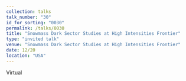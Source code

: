 ```yaml
---
collection: talks
talk_number: "30"
id_for_sorting: "0030"
permalink: /talks/0030
title: "Snowmass Dark Sector Studies at High Intensities Frontier" 
type: "invited talk"
venue: "Snowmass Dark Sector Studies at High Intensities Frontier"
date: 12/20
location: "USA"
---
```


Virtual
